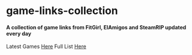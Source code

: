 # game-links-collection

#### A collection of game links from FitGirl, ElAmigos and SteamRIP updated every day

Latest Games [Here](https://vinikjkkj.github.io/game-links-collection/docs/latest.html)
Full List [Here](https://vinikjkkj.github.io/game-links-collection/docs/all-games.html)